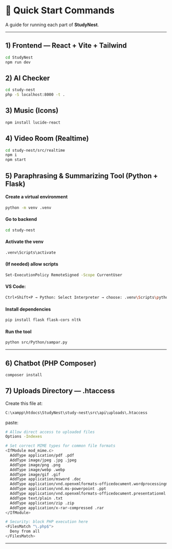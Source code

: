 # 🚀 Quick Start Commands

A guide for running each part of **StudyNest**.

---

## 1) Frontend — React + Vite + Tailwind

```bash
cd StudyNest
npm run dev
```

## 2) AI Checker

```bash
cd study-nest
php -S localhost:8000 -t .
```

## 3) Music (Icons)

```bash
npm install lucide-react
```

## 4) Video Room (Realtime)

```bash
cd study-nest/src/realtime
npm i
npm start
```
## 5) Paraphrasing & Summarizing Tool (Python + Flask)

#### Create a virtual environment

```bash
python -m venv .venv
```

#### Go to backend

```bash
cd study-nest
```

#### Activate the venv

```bash
.venv\Scripts\activate
```

#### (If needed) allow scripts

```bash
Set-ExecutionPolicy RemoteSigned -Scope CurrentUser
```

#### VS Code: 

```bash
Ctrl+Shift+P → Python: Select Interpreter → choose: .venv\Scripts\python.exe
```

#### Install dependencies

```bash
pip install flask flask-cors nltk
```

#### Run the tool

```bash
python src/Python/sampar.py
```

---

## 6) Chatbot (PHP Composer)

```bash
composer install
```

## 7) Uploads Directory — .htaccess

Create this file at:

```bash
C:\xampp\htdocs\StudyNest\study-nest\src\api\uploads\.htaccess
```

paste:

```bash
# Allow direct access to uploaded files
Options -Indexes

# Set correct MIME types for common file formats
<IfModule mod_mime.c>
  AddType application/pdf .pdf
  AddType image/jpeg .jpg .jpeg
  AddType image/png .png
  AddType image/webp .webp
  AddType image/gif .gif
  AddType application/msword .doc
  AddType application/vnd.openxmlformats-officedocument.wordprocessingml.document .docx
  AddType application/vnd.ms-powerpoint .ppt
  AddType application/vnd.openxmlformats-officedocument.presentationml.presentation .pptx
  AddType text/plain .txt
  AddType application/zip .zip
  AddType application/x-rar-compressed .rar
</IfModule>

# Security: block PHP execution here
<FilesMatch "\.php$">
  Deny from all
</FilesMatch>
```

---
